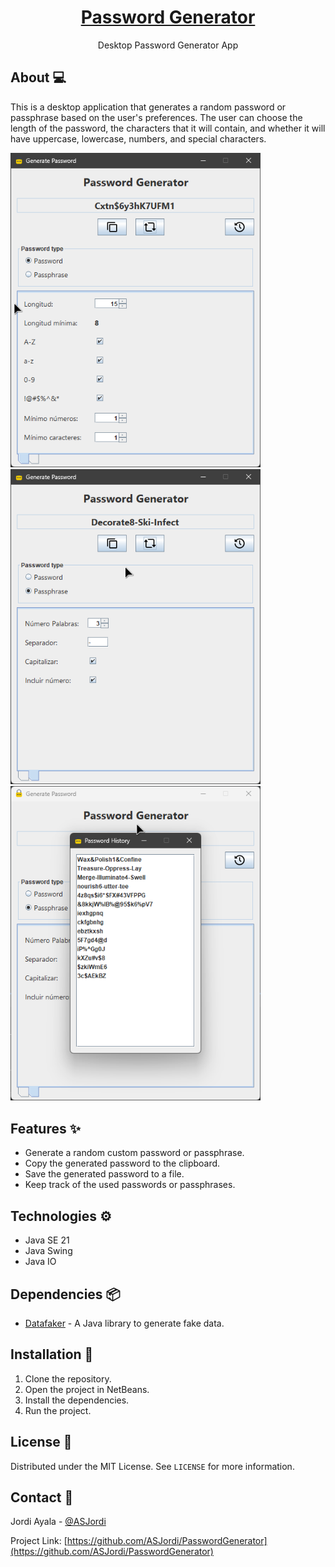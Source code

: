 <div align="center">
  <h1 align="center"><a href="https://github.com/ASJordi/PasswordGenerator">Password Generator</a></h1>

  <p align="center">Desktop Password Generator App</p>
</div>

## About :computer:

This is a desktop application that generates a random password or passphrase based on the user's preferences. The user can choose the length of the password, the characters that it will contain, and whether it will have uppercase, lowercase, numbers, and special characters.

<img src="src/main/resources/app01.png" alt="Generate password" width="400"/>
<img src="src/main/resources/app02.png" alt="Generate passphrase" width="400"/>
<img src="src/main/resources/app03.png" alt="Password history" width="400"/>

## Features :sparkles:

- Generate a random custom password or passphrase.
- Copy the generated password to the clipboard.
- Save the generated password to a file.
- Keep track of the used passwords or passphrases.

## Technologies :gear:

* Java SE 21
* Java Swing
* Java IO

## Dependencies :package:

* [Datafaker](https://github.com/datafaker-net/datafaker) - A Java library to generate fake data.

## Installation :floppy_disk:

1. Clone the repository.
2. Open the project in NetBeans.
3. Install the dependencies.
4. Run the project.

## License :page_facing_up:

Distributed under the MIT License. See `LICENSE` for more information.

## Contact :email:

Jordi Ayala - [@ASJordi](https://twitter.com/ASJordi)

Project Link: [https://github.com/ASJordi/PasswordGenerator](https://github.com/ASJordi/PasswordGenerator)